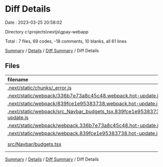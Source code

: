 # Diff Details

Date : 2023-03-25 20:58:02

Directory c:\\projects\\nextjs\\gpay-webapp

Total : 7 files,  69 codes, -18 comments, 10 blanks, all 61 lines

[Summary](results.md) / [Details](details.md) / [Diff Summary](diff.md) / Diff Details

## Files
| filename | language | code | comment | blank | total |
| :--- | :--- | ---: | ---: | ---: | ---: |
| [.next/static/chunks/_error.js](/.next/static/chunks/_error.js) | JavaScript | -13 | -11 | -4 | -28 |
| [.next/static/webpack/336b7e73a8c45c48.webpack.hot-update.json](/.next/static/webpack/336b7e73a8c45c48.webpack.hot-update.json) | JSON | -1 | 0 | 0 | -1 |
| [.next/static/webpack/839fce1e95383738.webpack.hot-update.json](/.next/static/webpack/839fce1e95383738.webpack.hot-update.json) | JSON | 1 | 0 | 0 | 1 |
| [.next/static/webpack/src_Navbar_budgets_tsx.839fce1e95383738.hot-update.js](/.next/static/webpack/src_Navbar_budgets_tsx.839fce1e95383738.hot-update.js) | JavaScript | 7 | 11 | 4 | 22 |
| [.next/static/webpack/webpack.336b7e73a8c45c48.hot-update.js](/.next/static/webpack/webpack.336b7e73a8c45c48.hot-update.js) | JavaScript | -9 | -9 | 0 | -18 |
| [.next/static/webpack/webpack.839fce1e95383738.hot-update.js](/.next/static/webpack/webpack.839fce1e95383738.hot-update.js) | JavaScript | 9 | 9 | 0 | 18 |
| [src/Navbar/budgets.tsx](/src/Navbar/budgets.tsx) | TypeScript JSX | 75 | -18 | 10 | 67 |

[Summary](results.md) / [Details](details.md) / [Diff Summary](diff.md) / Diff Details